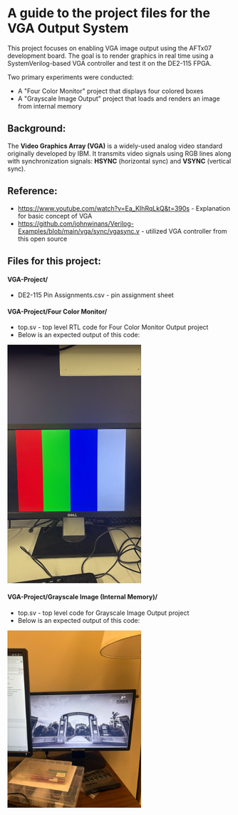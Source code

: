 # A guide to the project files for the VGA Output System
This project focuses on enabling VGA image output using the AFTx07 development board. The goal is to render graphics in real time using a SystemVerilog-based VGA controller and test it on the DE2-115 FPGA.

Two primary experiments were conducted:
- A "Four Color Monitor" project that displays four colored boxes
- A "Grayscale Image Output" project that loads and renders an image from internal memory

## Background:
The **Video Graphics Array (VGA)** is a widely-used analog video standard originally developed by IBM. It transmits video signals using RGB lines along with synchronization signals: **HSYNC** (horizontal sync) and **VSYNC** (vertical sync).

## Reference:
- https://www.youtube.com/watch?v=Ea_KIhRqLkQ&t=390s - Explanation for basic concept of VGA
- https://github.com/johnwinans/Verilog-Examples/blob/main/vga/sync/vgasync.v - utilized VGA controller from this open source

## Files for this project:
#### VGA-Project/
- DE2-115 Pin Assignments.csv - pin assignment sheet

#### VGA-Project/Four Color Monitor/
- top.sv - top level RTL code for Four Color Monitor Output project
- Below is an expected output of this code: 

<img src="img/four_color.png" alt="Four Color Monitor Output" width="300"/>

#### VGA-Project/Grayscale Image (Internal Memory)/
- top.sv - top level code for Grayscale Image Output project
- Below is an expected output of this code: 

<img src="img/gray_image.png" alt="Grayscale Output" width="300"/>

